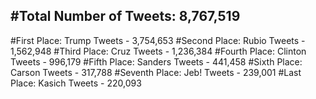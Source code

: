 #Total Number of Tweets: 8,767,519 
---
#First Place: Trump Tweets - 3,754,653
#Second Place: Rubio Tweets - 1,562,948
#Third Place: Cruz Tweets - 1,236,384
#Fourth Place: Clinton Tweets - 996,179
#Fifth Place: Sanders Tweets - 441,458
#Sixth Place: Carson Tweets - 317,788
#Seventh Place: Jeb! Tweets - 239,001
#Last Place: Kasich Tweets - 220,093
